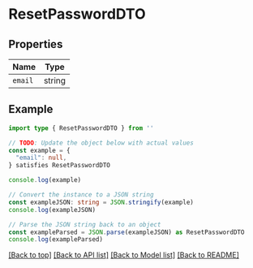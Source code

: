 
# ResetPasswordDTO


## Properties

Name | Type
------------ | -------------
`email` | string

## Example

```typescript
import type { ResetPasswordDTO } from ''

// TODO: Update the object below with actual values
const example = {
  "email": null,
} satisfies ResetPasswordDTO

console.log(example)

// Convert the instance to a JSON string
const exampleJSON: string = JSON.stringify(example)
console.log(exampleJSON)

// Parse the JSON string back to an object
const exampleParsed = JSON.parse(exampleJSON) as ResetPasswordDTO
console.log(exampleParsed)
```

[[Back to top]](#) [[Back to API list]](../README.md#api-endpoints) [[Back to Model list]](../README.md#models) [[Back to README]](../README.md)



